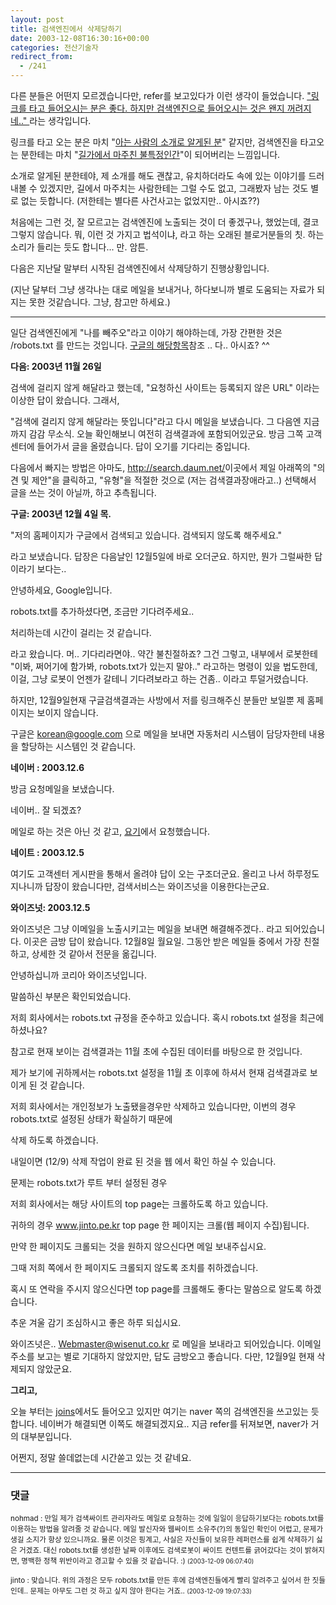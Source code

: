 ```yaml
---
layout: post
title: 검색엔진에서 삭제당하기
date: 2003-12-08T16:30:16+00:00
categories: 전산기술자
redirect_from:
  - /241
---
```


다른 분들은 어떤지 모르겠습니다만, refer를 보고있다가 이런 생각이 들었습니다. <u>"링크를 타고 들어오시는 분은 좋다. 하지만 검색엔진으로 들어오시는 것은 왠지 꺼려지네.." </u>라는 생각입니다.

링크를 타고 오는 분은 마치 "<u>아는 사람의 소개로 알게된 분</u>" 같지만, 검색엔진을 타고오는 분한테는 마치 "<u>길가에서 마주친 불특정인간</u>"이 되어버리는 느낌입니다.

소개로 알게된 분한테야, 제 소개를 해도 괜찮고, 유치하더라도 속에 있는 이야기를 드러내볼 수 있겠지만, 길에서 마주치는 사람한테는 그럴 수도 없고, 그래봤자 남는 것도 별로 없는 듯합니다. (저한테는 별다른 사건사고는 없었지만.. 아시죠??)

처음에는 그런 것, 잘 모르고는 검색엔진에 노출되는 것이 더 좋겠구나, 했었는데, 결코 그렇지 않습니다. 뭐, 이런 것 가지고 법석이냐, 라고 하는 오래된 블로거분들의 칫. 하는 소리가 들리는 듯도 합니다... 만. 암튼.

다음은 지난달 말부터 시작된 검색엔진에서 삭제당하기 진행상황입니다.

(지난 달부터 그냥 생각나는 대로 메일을 보내거나, 하다보니까 별로 도움되는 자료가 되지는 못한 것같습니다. 그냥, 참고만 하세요.)

---

일단 검색엔진에게 "나를 빼주오"라고 이야기 해야하는데, 가장 간편한 것은 /robots.txt 를 만드는 것입니다. <a href="http://www.google.co.kr/intl/ko/remove.html" target=bb>구글의 해당항목</a>참조 .. 다.. 아시죠? ^^

<b>다음: 2003년 11월 26일</b>

검색에 걸리지 않게 해달라고 했는데, "요청하신 사이트는 등록되지 않은 URL" 이라는 이상한 답이 왔습니다. 그래서,

"검색에 걸리지 않게 해달라는 뜻입니다"라고 다시 메일을 보냈습니다. 그 다음엔 지금까지 감감 무소식. 오늘 확인해보니 여전히 검색결과에 포함되어있군요. 방금 그쪽 고객센터에 들어가서 글을 올렸습니다. 답이 오기를 기다리는 중입니다.

다음에서 빠지는 방법은 아마도, <a href=http://search.daum.net target=bb> http://search.daum.net/</a>이곳에서 제일 아래쪽의 "의견 및 제안"을 클릭하고, "유형"을 적절한 것으로 (저는 검색결과장애라고..) 선택해서 글을 쓰는 것이 아닐까, 하고 추측됩니다.

<b>구글: 2003년 12월 4일 목.</b>

"저의 홈페이지가 구글에서 검색되고 있습니다. 검색되지 않도록 해주세요."

라고 보냈습니다. 답장은 다음날인 12월5일에 바로 오더군요. 하지만, 뭔가 그럴싸한 답이라기 보다는..

안녕하세요, Google입니다.

robots.txt를 추가하셨다면, 조금만 기다려주세요..

처리하는데 시간이 걸리는 것 같습니다.

라고 왔습니다. 머.. 기다리라면야.. 약간 불친절하죠? 그건 그렇고, 내부에서 로봇한테 "이봐, 쩌어기에 함가봐, robots.txt가 있는지 말야.." 라고하는 명령이 있을 법도한데, 이걸, 그냥 로봇이 언젠가 갈테니 기다려보라고 하는 건좀.. 이라고 투덜거렸습니다.

하지만, 12월9일현재 구글검색결과는 사방에서 저를 링크해주신 분들만 보일뿐 제 홈페이지는 보이지 않습니다.

구글은 korean@google.com 으로 메일을 보내면 자동처리 시스템이 담당자한테 내용을 할당하는 시스템인 것 같습니다.

<b>네이버 : 2003.12.6</b>

방금 요청메일을 보냈습니다.

네이버.. 잘 되겠죠?

메일로 하는 것은 아닌 것 같고, <a href="http://help.naver.com/exMailQuestion.asp" target=bb>요기</a>에서 요청했습니다.

<b>네이트 : 2003.12.5</b>

여기도 고객센터 게시판을 통해서 올려야 답이 오는 구조더군요. 올리고 나서 하루정도 지나니까 답장이 왔습니다만, 검색서비스는 와이즈넛을 이용한다는군요.

<b>와이즈넛: 2003.12.5</b>

와이즈넛은 그냥 이메일을 노출시키고는 메일을 보내면 해결해주겠다.. 라고 되어있습니다. 이곳은 금방 답이 왔습니다. 12월8일 월요일. 그동안 받은 메일들 중에서 가장 친절하고, 상세한 것 같아서 전문을 옮깁니다.

안녕하십니까 코리아 와이즈넛입니다.

말씀하신 부분은 확인되었습니다.

저희 회사에서는 robots.txt 규정을 준수하고 있습니다. 혹시 robots.txt 설정을 최근에 하셨나요?

참고로 현재 보이는 검색결과는 11월 초에 수집된 데이터를 바탕으로 한 것입니다.

제가 보기에 귀하께서는 robots.txt 설정을 11월 초 이후에 하셔서 현재 검색결과로 보이게 된 것 같습니다.

저희 회사에서는 개인정보가 노출됐을경우만 삭제하고 있습니다만, 이번의 경우 robots.txt로 설정된 상태가 확실하기 때문에

삭제 하도록 하겠습니다.

내일이면 (12/9) 삭제 작업이 완료 된 것을 웹 에서 확인 하실 수 있습니다.

문제는 robots.txt가 루트 부터 설정된 경우

저희 회사에서는 해당 사이트의 top page는 크롤하도록 하고 있습니다.

귀하의 경우 www.jinto.pe.kr top page 한 페이지는 크롤(웹 페이지 수집)됩니다.

만약 한 페이지도 크롤되는 것을 원하지 않으신다면 메일 보내주십시요.

그때 저희 쪽에서 한 페이지도 크롤되지 않도록 조치를 취하겠습니다.

혹시 또 연락을 주시지 않으신다면 top page를 크롤해도 좋다는 말씀으로 알도록 하겠습니다.

추운 겨울 감기 조심하시고 좋은 하루 되십시요.

와이즈넛은.. Webmaster@wisenut.co.kr 로 메일을 보내라고 되어있습니다. 이메일 주소를 보고는 별로 기대하지 않았지만, 답도 금방오고 좋습니다. 다만, 12월9일 현재 삭제되지 않았군요.

<b>그리고,</b>

오늘 부터는 <a href="http://find.joins.com/search_web.asp?w=&q=이규형%20감독&ds=&de=&ttl=0&srt=0&s=1&d=10&qt=ba&h=&m=a" target=bb>joins</a>에서도 들어오고 있지만 여기는 naver 쪽의 검색엔진을 쓰고있는 듯합니다. 네이버가 해결되면 이쪽도 해결되겠지요.. 지금 refer를 뒤져보면, naver가 거의 대부분입니다.

어쩐지, 정말 쓸데없는데 시간쏟고 있는 것 같네요.

* * *

### 댓글



<!--- cmt:516 --->
<!--- mail: --->
<!--- parent:0 --->

<small class=comment>nohmad : 만일 제가 검색싸이트 관리자라도 메일로 요청하는 것에 일일이 응답하기보다는 robots.txt를 이용하는 방법을 알려줄 것 같습니다. 메일 발신자와 웹싸이트 소유주(?)의 동일인 확인이 어렵고, 문제가 생길 소지가 항상 있으니까요. 물론 이것은 핑계고, 사실은 자신들이 보유한 레퍼런스를 쉽게 삭제하기 싫은 거겠죠. 대신 robots.txt를 생성한 날짜 이후에도 검색로봇이 싸이트 컨텐트를 긁어갔다는 것이 밝혀지면, 명백한 정책 위반이라고 경고할 수 있을 것 같습니다. :) <small>(2003-12-09 06:07:40)</small></small>


<!--- cmt:517 --->
<!--- mail: --->
<!--- parent:0 --->

<small class=comment>jinto : 맞습니다.  위의 과정은 모두 robots.txt를 만든 후에 검색엔진들에게 빨리 알려주고 싶어서 한 짓들인데.. 문제는 아무도 그런 것 하고 싶지 않아 한다는 거죠.. <small>(2003-12-09 19:07:33)</small></small>

